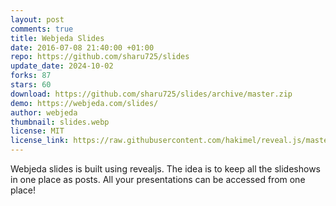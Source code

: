 ```yaml
---
layout: post
comments: true
title: Webjeda Slides
date: 2016-07-08 21:40:00 +01:00
repo: https://github.com/sharu725/slides
update_date: 2024-10-02
forks: 87
stars: 60
download: https://github.com/sharu725/slides/archive/master.zip
demo: https://webjeda.com/slides/
author: webjeda
thumbnail: slides.webp
license: MIT
license_link: https://raw.githubusercontent.com/hakimel/reveal.js/master/LICENSE
---
```


Webjeda slides is built using revealjs. The idea is to keep all the slideshows in one place as posts. All your presentations can be accessed from one place!
